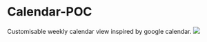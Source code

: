 # Calendar-POC
Customisable weekly calendar view inspired by google calendar.
![](resources/screen_recording.gif)

